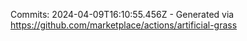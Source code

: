 Commits: 2024-04-09T16:10:55.456Z - Generated via https://github.com/marketplace/actions/artificial-grass
<br>
